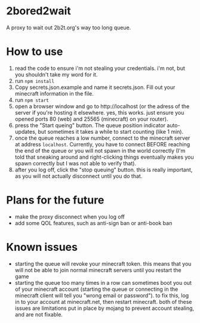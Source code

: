 # 2bored2wait
A proxy to wait out 2b2t.org's way too long queue.

# How to use
1. read the code to ensure i'm not stealing your credentials. i'm not, but you shouldn't take my word for it.
2. run `npm install`
3. Copy secrets.json.example and name it secrets.json. Fill out your minecraft information in the file.
4. run `npm start`
5. open a browser window and go to http://localhost (or the adress of the server if you're hosting it elsewhere. yes, this works. just ensure you opened ports 80 (web) and 25565 (minecraft) on your router).
6. press the "Start queing" button. The queue position indicator auto-updates, but sometimes it takes a while to start counting (like 1 min).
7. once the queue reaches a low number, connect to the minecraft server at address `localhost`. Currently, you have to connect BEFORE reaching the end of the queue or you will not spawn in the world correctly (I'm told that sneaking around and right-clicking things eventually makes you spawn correctly but I was not able to verify that).
8. after you log off, click the "stop queuing" button. this is really important, as you will not actually disconnect until you do that.

# Plans for the future
- make the proxy disconnect when you log off
- add some QOL features, such as anti-sign ban or anti-book ban

# Known issues
- starting the queue will revoke your minecraft token. this means that you will not be able to join normal minecraft servers until you restart the game
- starting the queue too many times in a row can sometimes boot you out of your minecraft account (starting the queue or connecting in the minecraft client will tell you "wrong email or password"). to fix this, log in to your account at minecraft.net, then restart minecraft. both of these issues are limitations put in place by mojang to prevent account stealing, and are not fixable.

